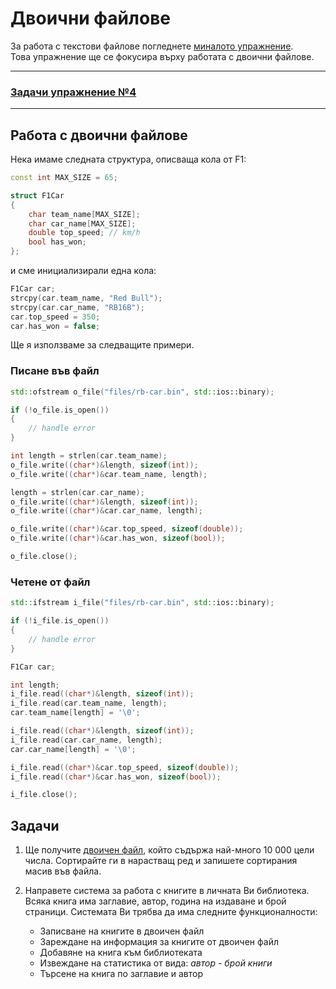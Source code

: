 # Двоични файлове

За работа с текстови файлове погледнете [миналото упражнение](https://github.com/IvanaHristova/oop-labs-fmi/tree/main/03-text-files).\
Това упражнение ще се фокусира върху работата с двоични файлове.

---
### [Задачи упражнение №4](#задачи)
---

## Работа с двоични файлове
Нека имаме следната структура, описваща кола от F1:
```cpp
const int MAX_SIZE = 65;

struct F1Car
{
    char team_name[MAX_SIZE];
    char car_name[MAX_SIZE];
    double top_speed; // km/h
    bool has_won;
};
```
и сме инициализирали една кола:
```cpp
F1Car car;
strcpy(car.team_name, "Red Bull");
strcpy(car.car_name, "RB16B");
car.top_speed = 350;
car.has_won = false;
```
Ще я използваме за следващите примери.

### Писане във файл
```cpp
std::ofstream o_file("files/rb-car.bin", std::ios::binary);

if (!o_file.is_open())
{
    // handle error
}

int length = strlen(car.team_name);
o_file.write((char*)&length, sizeof(int));
o_file.write((char*)&car.team_name, length);

length = strlen(car.car_name);
o_file.write((char*)&length, sizeof(int));
o_file.write((char*)&car.car_name, length);

o_file.write((char*)&car.top_speed, sizeof(double));
o_file.write((char*)&car.has_won, sizeof(bool));

o_file.close();
```

### Четене от файл
```cpp
std::ifstream i_file("files/rb-car.bin", std::ios::binary);

if (!i_file.is_open())
{
    // handle error
}

F1Car car;

int length;
i_file.read((char*)&length, sizeof(int));
i_file.read(car.team_name, length);
car.team_name[length] = '\0';

i_file.read((char*)&length, sizeof(int));
i_file.read(car.car_name, length);
car.car_name[length] = '\0';

i_file.read((char*)&car.top_speed, sizeof(double));
i_file.read((char*)&car.has_won, sizeof(bool));

i_file.close();
```

## Задачи
1. Ще получите [двоичен файл](files/array.bin), който съдържа най-много 10 000 цели числа. Сортирайте ги в нарастващ ред и запишете сортирания масив във файла.

2. Направете система за работа с книгите в личната Ви библиотека.
Всяка книга има заглавие, автор, година на издаване и брой страници.
Системата Ви трябва да има следните функционалности:
    * Записване на книгите в двоичен файл
    * Зареждане на информация за книгите от двоичен файл
    * Добавяне на книга към библиотеката
    * Извеждане на статистика от вида: *автор - брой книги*
    * Търсене на книга по заглавие и автор
